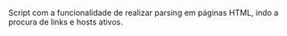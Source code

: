 Script com a funcionalidade de realizar parsing em páginas HTML, indo a procura de links e hosts ativos.

